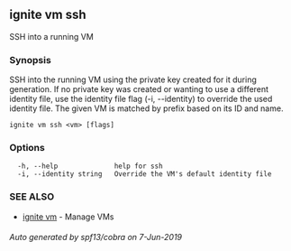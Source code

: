 ## ignite vm ssh

SSH into a running VM

### Synopsis


SSH into the running VM using the private key created for it during generation.
If no private key was created or wanting to use a different identity file,
use the identity file flag (-i, --identity) to override the used identity file.
The given VM is matched by prefix based on its ID and name.


```
ignite vm ssh <vm> [flags]
```

### Options

```
  -h, --help              help for ssh
  -i, --identity string   Override the VM's default identity file
```

### SEE ALSO

* [ignite vm](ignite_vm.md)	 - Manage VMs

###### Auto generated by spf13/cobra on 7-Jun-2019
